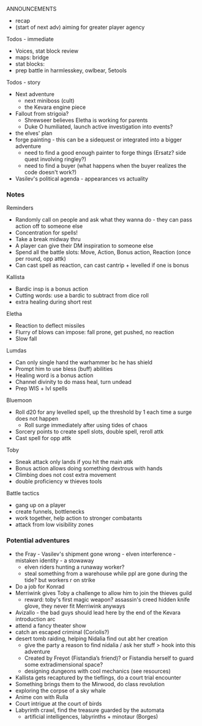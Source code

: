 
ANNOUNCEMENTS
- recap
- (start of next adv) aiming for greater player agency

Todos - immediate
- Voices, stat block review
- maps: bridge
- stat blocks: 
- prep battle in harmlesskey, owlbear, 5etools

Todos - story
- Next adventure
	- next miniboss (cult)
	- the Kevara engine piece
- Fallout from strigoia?
	- Shrewseer believes Eletha is working for parents
	- Duke O humiliated, launch active investigation into events?
- the elves' plan
- forge painting - this can be a sidequest or integrated into a bigger adventure
	- need to find a good enough painter to forge things (Ersatz? side quest involving ringley?)
	- need to find a buyer (what happens when the buyer realizes the code doesn't work?) 
- Vasilev's political agenda - appearances vs actuality



### Notes
Reminders
- Randomly call on people and ask what they wanna do - they can pass action off to someone else
- Concentration for spells!
- Take a break midway thru
- A player can give their DM inspiration to someone else
- Spend all the battle slots: Move, Action, Bonus action, Reaction (once per round, opp attk)
- Can cast spell as reaction, can cast cantrip + levelled if one is bonus


Kallista
- Bardic insp is a bonus action
- Cutting words: use a bardic to subtract from dice roll
- extra healing during short rest

Eletha
- Reaction to deflect missiles
- Flurry of blows can impose: fall prone, get pushed, no reaction
- Slow fall

Lumdas
- Can only single hand the warhammer bc he has shield
- Prompt him to use bless (buff) abilities
- Healing word is a bonus action
- Channel divinity to do mass heal, turn undead
- Prep WIS + lvl spells

Bluemoon
- Roll d20 for any levelled spell, up the threshold by 1 each time a surge does not happen
    - Roll surge immediately after using tides of chaos
- Sorcery points to create spell slots, double spell, reroll attk
- Cast spell for opp attk

Toby
- Sneak attack only lands if you hit the main attk
- Bonus action allows doing something dextrous with hands
- Climbing does not cost extra movement
- double proficiency w thieves tools

Battle tactics
- gang up on a player
- create funnels, bottlenecks
- work together, help action to stronger combatants
- attack from low visibility zones


### Potential adventures
- the Fray - Vasilev's shipment gone wrong - elven interference - mistaken identity - a stowaway
	- elven riders hunting a runaway worker?
	- steal something from a warehouse while ppl are gone during the tide? but workers r on strike
- Do a job for Konrad
- Merriwink gives Toby a challenge to allow him to join the thieves guild
	- reward: toby's first magic weapon? assassin's creed hidden knife glove, they never fit Merriwink anyways
- Avizallo - the bad guys should lead here by the end of the Kevara introduction arc
- attend a fancy theater show
- catch an escaped criminal (Coriolis?)
- desert tomb raiding, helping Nidalia find out abt her creation
    - give the party a reason to find nidalia / ask her stuff > hook into this adventure
    - Created by Freyot (Fistandia’s friend)? or Fistandia herself to guard some extradimensional space?
    - designing dungeons with cool mechanics (see resources)
- Kallista gets recaptured by the tieflings, do a court trial encounter
- Something brings them to the Mirwood, do class revolution
- exploring the corpse of a sky whale
- Anime con with Rulla
- Court intrigue at the court of birds
- Labyrinth crawl, find the treasure guarded by the automata
    - artificial intelligences, labyrinths + minotaur (Borges)

